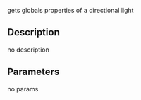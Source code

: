 gets globals properties of a directional light



## Description
no description
## Parameters
no params